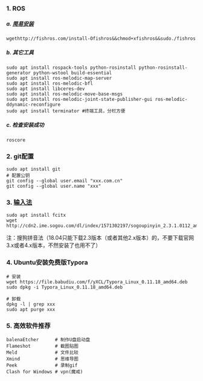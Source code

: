 ### 1. ROS
##### a. [简易安装](https://blog.csdn.net/KIK9973/article/details/118755045)
```
wgethttp://fishros.com/install-Ofishros&&chmod+xfishros&&sudo./fishros
```

##### b. 其它工具
```
sudo apt install rospack-tools python-rosinstall python-rosinstall-generator python-wstool build-essential
sudo apt install ros-melodic-map-server
sudo apt install ros-melodic-bfl
sudo apt install libceres-dev
sudo apt install ros-melodic-move-base-msgs
sudo apt install ros-melodic-joint-state-publisher-gui ros-melodic-ddynamic-reconfigure
sudo apt install terminator #终端工具，分栏方便
```

##### c. 检查安装成功
```
roscore
```

### 2. git配置
```
sudo apt install git
# 配置公钥
git config --global user.email "xxx.com.cn"
git config --global user.name "xxx"
```

### 3. [输入法](https://shurufa.sogou.com/linux/guide)
```
sudo apt install fcitx
wget http://cdn2.ime.sogou.com/dl/index/1571302197/sogoupinyin_2.3.1.0112_amd64.deb
```
注：搜狗拼音法（18.04只能下载2.3版本（或者其他2.x版本）的，不要下载官网3.x或者4.x版本，不然安装了也用不了）

### 4. Ubuntu安装免费版Typora
```
# 安装
wget https://file.babudiu.com/f/yXCL/Typora_Linux_0.11.18_amd64.deb
sudo dpkg -i Typora_Linux_0.11.18_amd64.deb

# 卸载
dpkg -l | grep xxx
sudo apt purge xxx
```

### 5. 高效软件推荐
```
balenaEtcher      # 制作U盘启动盘
Flameshot         # 截图贴图
Meld              # 文件比较
Xmind             # 思维导图
Peek              # 录制gif
Clash for Windows # vpn(魔戒)
```
